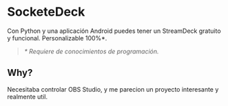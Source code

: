 # SocketeDeck

Con Python y una aplicación Android puedes tener un StreamDeck gratuito y funcional. Personalizable 100%*.

> _\* Requiere de conocimientos de programación._

## Why?

Necesitaba controlar OBS Studio, y me parecion un proyecto interesante y realmente util.  
